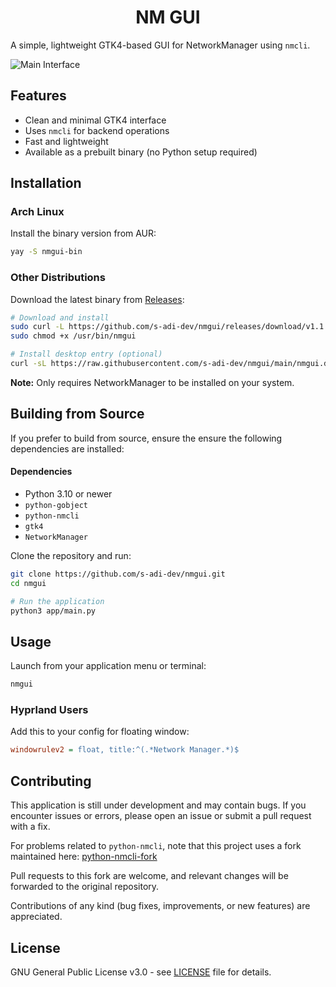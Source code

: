 <h1 align="center">NM GUI</h1>

A simple, lightweight GTK4-based GUI for NetworkManager using `nmcli`.

![Main Interface](assets/interface.png)

## Features

- Clean and minimal GTK4 interface
- Uses `nmcli` for backend operations
- Fast and lightweight
- Available as a prebuilt binary (no Python setup required)

## Installation

### Arch Linux

Install the binary version from AUR:
```bash
yay -S nmgui-bin
```

### Other Distributions

Download the latest binary from [Releases](https://github.com/s-adi-dev/nmgui/releases):

```bash
# Download and install
sudo curl -L https://github.com/s-adi-dev/nmgui/releases/download/v1.1.0/nmgui.bin -o /usr/bin/nmgui
sudo chmod +x /usr/bin/nmgui

# Install desktop entry (optional)
curl -sL https://raw.githubusercontent.com/s-adi-dev/nmgui/main/nmgui.desktop | sudo tee /usr/share/applications/nmgui.desktop > /dev/null
```

**Note:** Only requires NetworkManager to be installed on your system.

## Building from Source

If you prefer to build from source, ensure the ensure the following dependencies are installed:

#### Dependencies

* Python 3.10 or newer
* `python-gobject`
* `python-nmcli`
* `gtk4`
* `NetworkManager`

Clone the repository and run:


```bash
git clone https://github.com/s-adi-dev/nmgui.git
cd nmgui

# Run the application
python3 app/main.py
```

## Usage

Launch from your application menu or terminal:
```bash
nmgui
```

### Hyprland Users

Add this to your config for floating window:
```ini
windowrulev2 = float, title:^(.*Network Manager.*)$
```

## Contributing

This application is still under development and may contain bugs.
If you encounter issues or errors, please open an issue or submit a pull request with a fix.

For problems related to `python-nmcli`, note that this project uses a fork maintained here:
[python-nmcli-fork](https://github.com/s-adi-dev/nmcli)

Pull requests to this fork are welcome, and relevant changes will be forwarded to the original repository.

Contributions of any kind (bug fixes, improvements, or new features) are appreciated.

## License

GNU General Public License v3.0 - see [LICENSE](./LICENSE) file for details.
